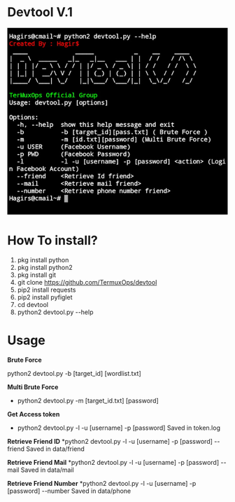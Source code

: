# Devtool V.1
![front view](Screenshot_2020-07-08-20-26-04-122_com.termux-picsay.jpg)

# How To install?
1. pkg install python
2. pkg install python2
3. pkg install git
4. git clone https://github.com/TermuxOps/devtool
5. pip2 install requests
6. pip2 install pyfiglet
7. cd devtool
8. python2 devtool.py --help

# Usage
**Brute Force**

python2 devtool.py -b [target_id] [wordlist.txt]

**Multi Brute Force**
* python2 devtool.py -m [target_id.txt] [password]

**Get Access token**
* python2 devtool.py -l -u [username] -p [password]
Saved in token.log

**Retrieve Friend ID**
*python2 devtool.py -l -u [username] -p [password] --friend
Saved in data/friend

**Retrieve Friend Mail**
*python2 devtool.py -l -u [username] -p [password] --mail
Saved in data/mail

**Retrieve Friend Number**
*python2 devtool.py -l -u [username] -p [password] --number
Saved in data/phone



